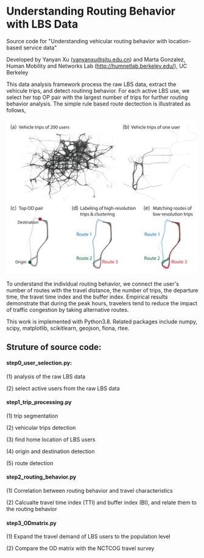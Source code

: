 # Understanding Routing Behavior with LBS Data
Source code for "Understanding vehicular routing behavior with location-based service data"

Developed by Yanyan Xu (yanyanxu@sjtu.edu.cn) and Marta Gonzalez, Human Mobility and Networks Lab (http://humnetlab.berkeley.edu/), UC Berkeley


This data analysis framework process the raw LBS data, extract the vehicule trips, and detect routinng behavior. For each active LBS use, we select her top OP pair with the largest number of trips for further routing behavior analysis. The simple rule based route dectection is illustrated as follows,

![alt text](./images/routesdetection.png?raw=true)

To understand the individual routing behavior, we connect the user's number of routes with the travel distance, the number of trips, the departure time, the travel time index and the buffer index. Empirical results demonstrate that during the peak hours, travelers tend to reduce the impact of traffic congestion by taking alternative routes.

This work is implemented with Python3.8. Related packages include numpy, scipy, matplotlib, scikitlearn, geojson, fiona, rtee.

## Struture of source code:

#### step0_user_selection.py: 
(1) analysis of the raw LBS data

(2) select active users from the raw LBS data

#### step1_trip_processing.py
(1) trip segmentation

(2) vehicular trips detection

(3) find home location of LBS users

(4) origin and destination detection

(5) route detection

#### step2_routing_behavior.py
(1) Correlation between routing behavior and travel characteristics

(2) Calcualte travel time index (TTI) and buffer index (BI), and relate them to the routing behavior

#### step3_ODmatrix.py
(1) Expand the travel demand of LBS users to the population level

(2) Compare the OD matrix with the NCTCOG travel survey

